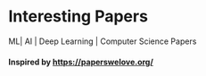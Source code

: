 # Interesting Papers

ML| AI | Deep Learning | Computer Science Papers 


#### Inspired by https://paperswelove.org/ 
